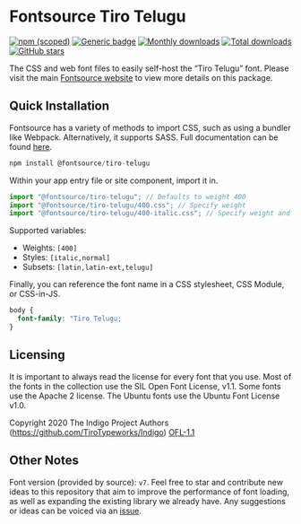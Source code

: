 # Fontsource Tiro Telugu

[![npm (scoped)](https://img.shields.io/npm/v/@fontsource/tiro-telugu?color=brightgreen)](https://www.npmjs.com/package/@fontsource/tiro-telugu) [![Generic badge](https://img.shields.io/badge/fontsource-passing-brightgreen)](https://github.com/fontsource/fontsource) [![Monthly downloads](https://badgen.net/npm/dm/@fontsource/tiro-telugu)](https://github.com/fontsource/fontsource) [![Total downloads](https://badgen.net/npm/dt/@fontsource/tiro-telugu)](https://github.com/fontsource/fontsource) [![GitHub stars](https://img.shields.io/github/stars/fontsource/fontsource.svg?style=social&label=Star)](https://github.com/fontsource/fontsource/stargazers)

The CSS and web font files to easily self-host the “Tiro Telugu” font. Please visit the main [Fontsource website](https://fontsource.org/fonts/tiro-telugu) to view more details on this package.

## Quick Installation

Fontsource has a variety of methods to import CSS, such as using a bundler like Webpack. Alternatively, it supports SASS. Full documentation can be found [here](https://beta.fontsource.org/docs/getting-started/introduction).

```javascript
npm install @fontsource/tiro-telugu
```

Within your app entry file or site component, import it in.

```javascript
import "@fontsource/tiro-telugu"; // Defaults to weight 400
import "@fontsource/tiro-telugu/400.css"; // Specify weight
import "@fontsource/tiro-telugu/400-italic.css"; // Specify weight and style

```

Supported variables:
- Weights: `[400]`
- Styles: `[italic,normal]`
- Subsets: `[latin,latin-ext,telugu]`

Finally, you can reference the font name in a CSS stylesheet, CSS Module, or CSS-in-JS.

```css
body {
  font-family: "Tiro Telugu;
}
```

## Licensing
It is important to always read the license for every font that you use.
Most of the fonts in the collection use the SIL Open Font License, v1.1. Some fonts use the Apache 2 license. The Ubuntu fonts use the Ubuntu Font License v1.0.

Copyright 2020 The Indigo Project Authors (https://github.com/TiroTypeworks/Indigo)
[OFL-1.1](http://scripts.sil.org/OFL)

## Other Notes
Font version (provided by source): `v7`.
Feel free to star and contribute new ideas to this repository that aim to improve the performance of font loading, as well as expanding the existing library we already have. Any suggestions or ideas can be voiced via an [issue](https://github.com/fontsource/fontsource/issues).
